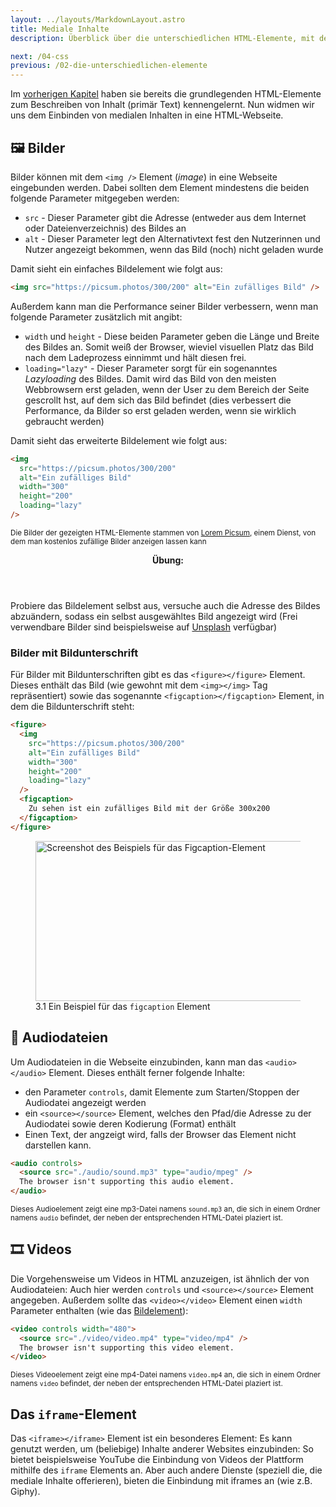 ```yaml
---
layout: ../layouts/MarkdownLayout.astro
title: Mediale Inhalte
description: Überblick über die unterschiedlichen HTML-Elemente, mit denen man mediale Inhalte in eine Webseite einbetten kann

next: /04-css
previous: /02-die-unterschiedlichen-elemente
---
```


Im [vorherigen Kapitel](/02-die-unterschiedlichen-elemente) haben sie bereits die grundlegenden HTML-Elemente zum Beschreiben von Inhalt (primär Text) kennengelernt. Nun widmen wir uns dem Einbinden von medialen Inhalten in eine HTML-Webseite.

## 🖼️ Bilder

Bilder können mit dem `<img />` Element (_image_) in eine Webseite eingebunden werden. Dabei sollten dem Element mindestens die beiden folgende Parameter mitgegeben werden:

- `src` - Dieser Parameter gibt die Adresse (entweder aus dem Internet oder Dateienverzeichnis) des Bildes an
- `alt` - Dieser Parameter legt den Alternativtext fest den Nutzerinnen und Nutzer angezeigt bekommen, wenn das Bild (noch) nicht geladen wurde

Damit sieht ein einfaches Bildelement wie folgt aus:

```html
<img src="https://picsum.photos/300/200" alt="Ein zufälliges Bild" />
```

Außerdem kann man die Performance seiner Bilder verbessern, wenn man folgende Parameter zusätzlich mit angibt:

- `width` und `height` - Diese beiden Parameter geben die Länge und Breite des Bildes an. Somit weiß der Browser, wieviel visuellen Platz das Bild nach dem Ladeprozess einnimmt und hält diesen frei.
- `loading="lazy"` - Dieser Parameter sorgt für ein sogenanntes _Lazyloading_ des Bildes. Damit wird das Bild von den meisten Webbrowsern erst geladen, wenn der User zu dem Bereich der Seite gescrollt hst, auf dem sich das Bild befindet (dies verbessert die Performance, da Bilder so erst geladen werden, wenn sie wirklich gebraucht werden)

Damit sieht das erweiterte Bildelement wie folgt aus:

```html
<img
  src="https://picsum.photos/300/200"
  alt="Ein zufälliges Bild"
  width="300"
  height="200"
  loading="lazy"
/>
```

<small>Die Bilder der gezeigten HTML-Elemente stammen von <a href="https://picsum.photos/" target="_blank" rel="noopener">Lorem Picsum</a>, einem Dienst, von dem man kostenlos zufällige Bilder anzeigen lassen kann</small>

<article>
  <header><strong>Übung:</strong></header>
  <p>
    Probiere das Bildelement selbst aus, versuche auch die Adresse des Bildes abzuändern, sodass ein selbst ausgewähltes Bild angezeigt wird (Frei verwendbare Bilder sind beispielsweise auf <a href="https://unsplash.com" target="_blank" rel="noopener">Unsplash</a> verfügbar)
  </p>
</article>

### Bilder mit Bildunterschrift

Für Bilder mit Bildunterschriften gibt es das `<figure></figure>` Element. Dieses enthält das Bild (wie gewohnt mit dem `<img></img>` Tag repräsentiert) sowie das sogenannte `<figcaption></figcaption>` Element, in dem die Bildunterschrift steht:

```html
<figure>
  <img
    src="https://picsum.photos/300/200"
    alt="Ein zufälliges Bild"
    width="300"
    height="200"
    loading="lazy"
  />
  <figcaption>
    Zu sehen ist ein zufälliges Bild mit der Größe 300x200
  </figcaption>
</figure>
```

<div style="width: 100%;">
  <figure>
  <img src="/images/03-mediale-inhalte/figcaption.png" alt="Screenshot des Beispiels für das Figcaption-Element" class="shadow" width="480" height="256" loading="lazy" />
  <figcaption>3.1 Ein Beispiel für das <code>figcaption</code> Element</figcaption>
  </figure>
</div>

## 🎵 Audiodateien

Um Audiodateien in die Webseite einzubinden, kann man das `<audio></audio>` Element. Dieses enthält ferner folgende Inhalte:

- den Parameter `controls`, damit Elemente zum Starten/Stoppen der Audiodatei angezeigt werden
- ein `<source></source>` Element, welches den Pfad/die Adresse zu der Audiodatei sowie deren Kodierung (Format) enthält
- Einen Text, der angzeigt wird, falls der Browser das Element nicht darstellen kann.

```html
<audio controls>
  <source src="./audio/sound.mp3" type="audio/mpeg" />
  The browser isn't supporting this audio element.
</audio>
```

<small>Dieses Audioelement zeigt eine mp3-Datei namens `sound.mp3` an, die sich in einem Ordner namens `audio` befindet, der neben der entsprechenden HTML-Datei plaziert ist.</small>

## 🎞️ Videos

Die Vorgehensweise um Videos in HTML anzuzeigen, ist ähnlich der von Audiodateien: Auch hier werden `controls` und `<source></source>` Element angegeben. Außerdem sollte das `<video></video>` Element einen `width` Parameter enthalten (wie das [Bildelement](#️-bilder)):

```html
<video controls width="480">
  <source src="./video/video.mp4" type="video/mp4" />
  The browser isn't supporting this video element.
</video>
```

<small>Dieses Videoelement zeigt eine mp4-Datei namens `video.mp4` an, die sich in einem Ordner namens `video` befindet, der neben der entsprechenden HTML-Datei plaziert ist.</small>

## Das `iframe`-Element

Das `<iframe></iframe>` Element ist ein besonderes Element: Es kann genutzt werden, um (beliebige) Inhalte anderer Websites einzubinden: So bietet beispielsweise YouTube die Einbindung von Videos der Plattform mithilfe des `iframe` Elements an. Aber auch andere Dienste (speziell die, die mediale Inhalte offerieren), bieten die Einbindung mit iframes an (wie z.B. Giphy).

